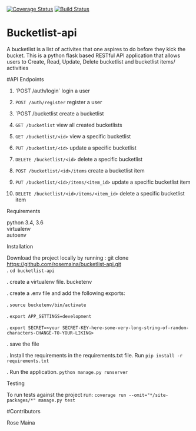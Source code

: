 [![Coverage Status](https://coveralls.io/repos/github/rosemaina/bucketlist-api/badge.svg?branch=feature)](https://coveralls.io/github/rosemaina/bucketlist-api?branch=feature)
[![Build Status](https://travis-ci.org/rosemaina/bucketlist-api.svg?branch=master)](https://travis-ci.org/rosemaina/bucketlist-api)

# Bucketlist-api
A bucketlist is a list of activites that one aspires to do before they kick the bucket.
This is a python flask based RESTful API application that allows users to Create, Read, Update, Delete bucketlist and bucketlist items/ activities

#API Endpoints

1. 'POST /auth/login` login a user

2. `POST /auth/register` register a user

3. `POST /bucketlist create a bucketlist

4. `GET /bucketlist` view all created bucketlists

5. `GET /bucketlist/<id>` view a specific bucketlist

6. `PUT /bucketlist/<id>` update a specific bucketlist

7. `DELETE /bucketlist/<id>` delete a specific bucketlist

8. `POST /bucketlist/<id>/items` create a bucketlist item

9. `PUT /bucketlist/<id>/items/<item_id>` update a specific bucketlist item

10. `DELETE /bucketlist/<id>/items/<item_id>` delete a specific bucketlist item  

Requirements

python 3.4, 3.6  
virtualenv  
autoenv  

Installation  

Download the project locally by running : git clone https://github.com/rosemaina/bucketlist-api.git  
. `cd bucketlist-api` 

. create a virtualenv file. bucketenv

. create a .env file and add the following exports:

. `source bucketenv/bin/activate`

. `export APP_SETTINGS=development`

. `export SECRET=<your SECRET-KEY-here-some-very-long-string-of-random-characters-CHANGE-TO-YOUR-LIKING>`

. save the file

. Install the requirements in the requirements.txt file. Run `pip install -r requirements.txt`

. Run the application. `python manage.py runserver`

Testing  

To run tests against the project run: `coverage run --omit="*/site-packages/*" manage.py test`

#Contributors

Rose Maina
